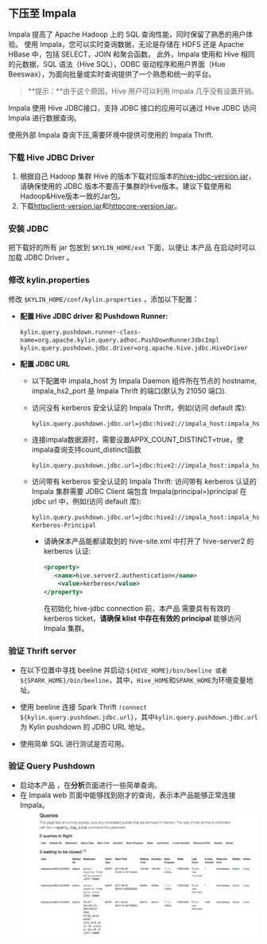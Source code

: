 ## 下压至 Impala

Impala 提高了 Apache Hadoop 上的 SQL 查询性能，同时保留了熟悉的用户体验。 使用 Impala，您可以实时查询数据，无论是存储在 HDFS 还是 Apache HBase 中，包括 SELECT，JOIN 和聚合函数。 此外，Impala 使用和 Hive 相同的元数据，SQL 语法（Hive SQL），ODBC 驱动程序和用户界面（Hue Beeswax），为面向批量或实时查询提供了一个熟悉和统一的平台。

> **提示：**由于这个原因，Hive 用户可以利用 Impala 几乎没有设置开销。

Impala 使用 Hive JDBC接口，支持 JDBC 接口的应用可以通过 Hive JDBC 访问 Impala 进行数据查询。

使用外部 Impala 查询下压,需要环境中提供可使用的 Impala Thrift.

### 下载 Hive JDBC Driver

1. 根据自己 Hadoop 集群 Hive 的版本下载对应版本的[hive-jdbc-version.jar](hive-jdbc.jarhttps://mvnrepository.com/artifact/org.apache.hive/hive-jdbc)，请确保使用的 JDBC 版本不要高于集群的Hive版本。建议下载使用和Hadoop&Hive版本一致的Jar包。
2. 下载[httpclient-version.jar](https://mvnrepository.com/artifact/org.apache.httpcomponents/httpclient)和[httpcore-version.jar](https://mvnrepository.com/artifact/org.apache.httpcomponents/httpcore)。

### 安装 JDBC

把下载好的所有 jar 包放到 `$KYLIN_HOME/ext` 下面，以便让 本产品 在启动时可以加载 JDBC Driver 。

### 修改 kylin.properties

修改 `$KYLIN_HOME/conf/kylin.properties` ，添加以下配置：

- **配置 Hive JDBC driver 和 Pushdown Runner:**

  ```properties
  kylin.query.pushdown.runner-class-name=org.apache.kylin.query.adhoc.PushDownRunnerJdbcImpl
  kylin.query.pushdown.jdbc.driver=org.apache.hive.jdbc.HiveDriver
  ```


- **配置 JDBC URL**
  - 以下配置中 impala_host 为 Impala Daemon 组件所在节点的 hostname, impala_hs2_port 是 Impala Thrift 的端口(默认为 21050 端口).
  - 访问没有 kerberos 安全认证的 Impala Thrift，例如(访问 default 库):

    ```properties
    kylin.query.pushdown.jdbc.url=jdbc:hive2://impala_host:impala_hs2_port/default;auth=noSasl
    ```
    
  - 连接impala数据源时，需要设置APPX_COUNT_DISTINCT=true，使impala查询支持count_distinct函数
    
    ```properties
    kylin.query.pushdown.jdbc.url=jdbc:hive2://impala_host:impala_hs2_port/default;APPX_COUNT_DISTINCT=true
    ```
    
  - 访问带有 kerberos 安全认证的 Impala Thrift: 访问带有 kerberos 认证的 Impala 集群需要 JDBC Client 端包含 Impala(principal=<Impala-Kerberos-Principal>)principal 在 jdbc url 中，例如(访问 default 库):

    ```properties
    kylin.query.pushdown.jdbc.url=jdbc:hive2://impala_host:impala_hs2_port/default;principal=Impala-Kerberos-Principal
    ```

    - 请确保本产品能都读取到的 hive-site.xml 中打开了 hive-server2 的 kerberos 认证:	

        ```xml
        <property>
           <name>hive.server2.authentication</name>
          	<value>kerberos</value>
        </property>
        ```

        在初始化 hive-jdbc connection 前，本产品 需要具有有效的 kerberos ticket，**请确保 klist 中存在有效的 principal** 能够访问 Impala 集群。



### 验证 Thrift server

- 在以下位置中寻找 beeline 并启动:``${HIVE_HOME}/bin/beeline 或者 ${SPARK_HOME}/bin/beeline``，其中，``Hive_HOME``和``SPARK_HOME``为环境变量地址。


- 使用 beeline 连接 Spark Thrift ```!connect ${kylin.query.pushdown.jdbc.url}```，其中``kylin.query.pushdown.jdbc.url``为 Kylin pushdown 的 JDBC URL 地址。

- 使用简单 SQL 进行测试是否可用。


### 验证 Query Pushdown

+ 启动本产品 ，在**分析**页面进行一些简单查询。
+ 在 Impala web 页面中能够找到刚才的查询，表示本产品能够正常连接 Impala。![](images/query_pushdown_impala.png)